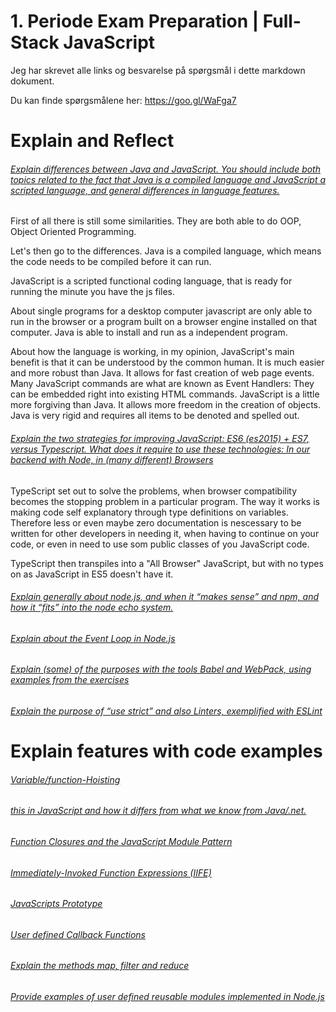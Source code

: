 # 1. Periode Exam Preparation | Full-Stack JavaScript

Jeg har skrevet alle links og besvarelse på spørgsmål i dette markdown dokument.

Du kan finde spørgsmålene her: https://goo.gl/WaFga7

# Explain and Reflect

###### <u>Explain differences between Java and JavaScript. You should include both topics related to the fact that Java is a compiled language and JavaScript a scripted language, and general differences in language features.</u>

First of all there is still some similarities. They are both able to do OOP, Object Oriented Programming. 

Let's then go to the differences. Java is a compiled language, which means the code needs to be compiled before it can run.

JavaScript is a scripted functional coding language, that is ready for running the minute you have the js files.

About single programs for a desktop computer javascript are only able to run in the browser or a program built on a browser engine installed on that computer. Java is able to install and run as a independent program. 

About how the language is working, in my opinion, JavaScript's main benefit is that it can be understood by the common human. It is much easier and more robust than Java. It allows for fast creation of web page events. Many JavaScript commands are what are known as Event Handlers: They can be embedded right into existing HTML commands. JavaScript is a little more forgiving than Java. It allows more freedom in the creation of objects. Java is very rigid and requires all items to be denoted and spelled out.

###### <u>Explain the two strategies for improving JavaScript: ES6 (es2015) + ES7, versus Typescript. What does it require to use these technologies: In our backend with Node, in (many different) Browsers</u>

TypeScript set out to solve the problems, when browser compatibility becomes the stopping problem in a particular program. The way it works is making code self explanatory through type definitions on variables. Therefore less or even maybe zero documentation is nescessary to be written for other developers in needing it, when having to continue on your code, or even in need to use som public classes of you JavaScript code.

TypeScript then transpiles into a "All Browser" JavaScript, but with no types on as JavaScript in ES5 doesn't have it.

###### <u>Explain generally about node.js, and when it “makes sense” and npm, and how it “fits” into the node echo system.</u>



###### <u>Explain about the Event Loop in Node.js</u>



###### <u>Explain (some) of the purposes with the tools Babel and WebPack, using  examples from the exercises</u>



###### <u>Explain the purpose of “use strict” and also Linters, exemplified with ESLint</u>



# Explain features with code examples

###### <u>Variable/function-Hoisting</u>



###### <u>this in JavaScript and how it differs from what we know from Java/.net.</u>



###### <u>Function Closures and the JavaScript Module Pattern</u>



###### <u>Immediately-Invoked Function Expressions (IIFE)</u>



###### <u>JavaScripts Prototype</u>



###### <u>User defined Callback Functions</u>



###### <u>Explain the methods map, filter and reduce</u>



###### <u>Provide examples of user defined reusable modules implemented in Node.js</u>